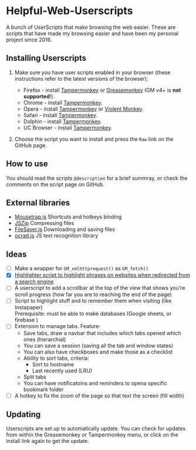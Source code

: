 # Helpful-Web-Userscripts

A bunch of UserScripts that make browsing the web easier.
These are scripts that have made my browsing easier and have been my personal project since 2016.

## Installing Userscripts

1. Make sure you have user scripts enabled in your browser (these instructions refer to the latest versions of the browser):

   - Firefox - install [Tampermonkey](https://tampermonkey.net/?ext=dhdg&browser=firefox) or [Greasemonkey](https://addons.mozilla.org/en-US/firefox/addon/greasemonkey/) (GM v4+ is **not supported**!).
   - Chrome - install [Tampermonkey](https://tampermonkey.net/?ext=dhdg&browser=chrome).
   - Opera - install [Tampermonkey](https://tampermonkey.net/?ext=dhdg&browser=opera) or [Violent Monkey](https://addons.opera.com/en/extensions/details/violent-monkey/).
   - Safari - install [Tampermonkey](https://tampermonkey.net/?ext=dhdg&browser=safari).
   - Dolphin - install [Tampermonkey](https://tampermonkey.net/?ext=dhdg&browser=dolphin).
   - UC Browser - install [Tampermonkey](https://tampermonkey.net/?ext=dhdg&browser=ucweb).

2. Choose the script you want to install and press the `Raw` link on the GitHub page.

## How to use

You should read the scripts `@description` for a brief summray, or check the comments on the script page on GitHub.

## External libraries

- [Mousetrap.js](https://github.com/ccampbell/mousetrap) Shortcuts and hotkeys binding
- [JSZip](https://github.com/Stuk/jszip) Compressing files
- [FileSaver.js](https://github.com/eligrey/FileSaver.js) Downloading and saving files
- [ocrad.js](https://github.com/antimatter15/ocrad.js/) JS text recognition library

## Ideas

- [ ] Make a wrapper for `GM_xmlhttprequest()` as `GM_fetch()`
- [x] [Highlighter script to highlight phrases on websites when redirected from a search engine](SearchResultsHighlighter.user.js)
- [ ] A userscript to add a scrollbar at the top of the view that shows you're scroll progress
(how far you are to reaching the end of the page)
- [ ] Script to highlight stuff and to remember them when visiting (like Instapaper)  
      Prerequisite: must be able to make databases (Google sheets, or firebase )
- [ ] Extension to manage tabs. Feature:
  - Save tabs, draw a navbar that includes which tabs opened which ones (hierarchial)
  - You can save a session (saving all the tab and window states)
  - You can also have checkboxes and make those as a checklist
  - Ability to sort tabs, criteria:
    - Sort to hostname
    - Last recently used (LRU)
  - Split tabs
  - You can have notificatoins and reminders to opena specific bookmark folder
- [ ] A hotkey to fix the zoom of the page so that text the screen (fill width)

## Updating

Userscripts are set up to automatically update. You can check for updates from within the Greasemonkey or Tampermonkey menu, or click on the install link again to get the update.
